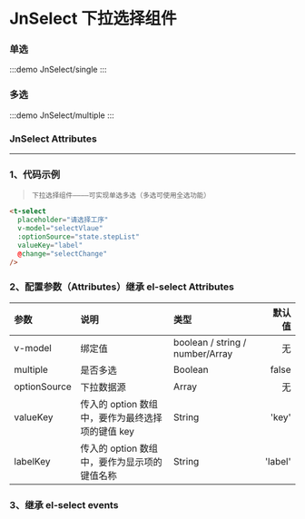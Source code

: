 <!--
 * @Author: yangyu 1431330771@qq.com
 * @Date: 2023-09-04 23:53:52
 * @LastEditors: yangyu 1431330771@qq.com
 * @LastEditTime: 2023-09-28 09:45:20
 * @FilePath: \jnf-ui-master\docs\components\JnSelect\base.md
 * @Description: 这是默认设置,请设置`customMade`, 打开koroFileHeader查看配置 进行设置: https://github.com/OBKoro1/koro1FileHeader/wiki/%E9%85%8D%E7%BD%AE
-->

# JnSelect 下拉选择组件

### 单选

:::demo
JnSelect/single
:::

### 多选

:::demo
JnSelect/multiple
:::

### JnSelect Attributes

---

### 1、代码示例

> `下拉选择组件————可实现单选多选（多选可使用全选功能）`

```html
<t-select
  placeholder="请选择工序"
  v-model="selectVlaue"
  :optionSource="state.stepList"
  valueKey="label"
  @change="selectChange"
/>
```

### 2、配置参数（Attributes）继承 el-select Attributes

| 参数         | 说明                                             | 类型                            |  默认值 |
| :----------- | :----------------------------------------------- | :------------------------------ | ------: |
| v-model      | 绑定值                                           | boolean / string / number/Array |      无 |
| multiple     | 是否多选                                         | Boolean                         |   false |
| optionSource | 下拉数据源                                       | Array                           |      无 |
| valueKey     | 传入的 option 数组中，要作为最终选择项的键值 key | String                          |   'key' |
| labelKey     | 传入的 option 数组中，要作为显示项的键值名称     | String                          | 'label' |

### 3、继承 el-select events
